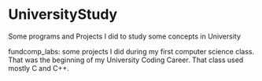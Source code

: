 # UniversityStudy
Some programs and Projects I did to study some concepts in University

fundcomp_labs: some projects I did during my first computer science class. That was the beginning of my University Coding Career. That class used mostly C and C++.
